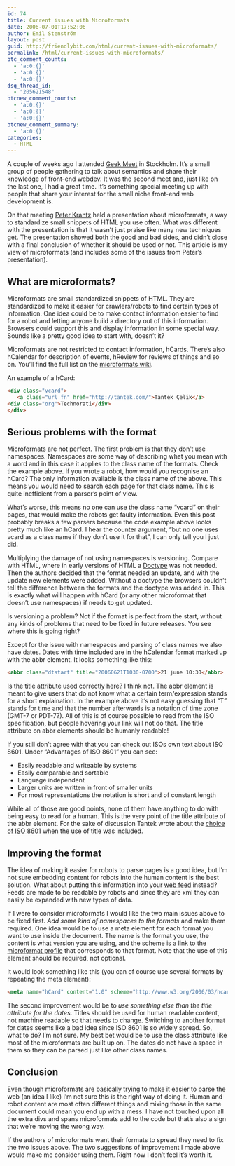 ```yaml
---
id: 74
title: Current issues with Microformats
date: 2006-07-01T17:52:06
author: Emil Stenström
layout: post
guid: http://friendlybit.com/html/current-issues-with-microformats/
permalink: /html/current-issues-with-microformats/
btc_comment_counts:
  - 'a:0:{}'
  - 'a:0:{}'
  - 'a:0:{}'
dsq_thread_id:
  - "205621548"
btcnew_comment_counts:
  - 'a:0:{}'
  - 'a:0:{}'
  - 'a:0:{}'
btcnew_comment_summary:
  - 'a:0:{}'
categories:
  - HTML
---
```

A couple of weeks ago I attended [Geek Meet](http://www.robertnyman.com/geekmeet) in Stockholm. It&#8217;s a small group of people gathering to talk about semantics and share their knowledge of front-end webdev. It was the second meet and, just like on the last one, I had a great time. It&#8217;s something special meeting up with people that share your interest for the small niche front-end web development is.

On that meeting [Peter Krantz](http://www.peterkrantz.com/) held a presentation about microformats, a way to standardize small snippets of HTML you use often. What was different with the presentation is that it wasn&#8217;t just praise like many new techniques get. The presentation showed both the good and bad sides, and didn’t close with a final conclusion of whether it should be used or not. This article is my view of microformats (and includes some of the issues from Peter’s presentation).

## What are microformats?

Microformats are small standardized snippets of HTML. They are standardized to make it easier for crawlers/robots to find certain types of information. One idea could be to make contact information easier to find for a robot and letting anyone build a directory out of this information. Browsers could support this and display information in some special way. Sounds like a pretty good idea to start with, doesn&#8217;t it?

Microformats are not restricted to contact information, hCards. There&#8217;s also hCalendar for description of events, hReview for reviews of things and so on. You&#8217;ll find the full list on the [microformats wiki](http://microformats.org/wiki/Main_Page).

An example of a hCard:

```html
<div class="vcard">
   <a class="url fn" href="http://tantek.com/">Tantek Çelik</a>
<div class="org">Technorati</div>
</div>
```

## Serious problems with the format

Microformats are not perfect. The first problem is that they don&#8217;t use namespaces. Namespaces are some way of describing what you mean with a word and in this case it applies to the class name of the formats. Check the example above. If you wrote a robot, how would you recognise an hCard? The only information available is the class name of the above. This means you would need to search each page for that class name. This is quite inefficient from a parser’s point of view.

What&#8217;s worse, this means no one can use the class name &#8220;vcard&#8221; on their pages, that would make the robots get faulty information. Even this post probably breaks a few parsers because the code example above looks pretty much like an hCard. I hear the counter argument, &#8220;but no one uses vcard as a class name if they don&#8217;t use it for that&#8221;, I can only tell you I just did.

Multiplying the damage of not using namespaces is versioning. Compare with HTML, where in early versions of HTML a [Doctype](http://hsivonen.iki.fi/doctype/) was not needed. Then the authors decided that the format needed an update, and with the update new elements were added. Without a doctype the browsers couldn&#8217;t tell the difference between the formats and the doctype was added in. This is exactly what will happen with hCard (or any other microformat that doesn&#8217;t use namespaces) if needs to get updated.

Is versioning a problem? Not if the format is perfect from the start, without any kinds of problems that need to be fixed in future releases. You see where this is going right?

Except for the issue with namespaces and parsing of class names we also have dates. Dates with time included are in the hCalendar format marked up with the abbr element. It looks something like this:

```html
<abbr class="dtstart" title="20060621T1030-0700">21 june 10:30</abbr>
```

Is the title attribute used correctly here? I think not. The abbr element is meant to give users that do not know what a certain term/expression stands for a short explaination. In the example above it&#8217;s not easy guessing that &#8220;T&#8221; stands for time and that the number afterwards is a notation of time zone (GMT-7 or PDT-7?). All of this is of course possible to read from the ISO specification, but people hovering your link will not do that. The title attribute on abbr elements should be humanly readable!

If you still don&#8217;t agree with that you can check out ISOs own text about ISO 8601. Under &#8220;Advantages of ISO 8601&#8221; you can see:

  * Easily readable and writeable by systems
  * Easily comparable and sortable
  * Language independent
  * Larger units are written in front of smaller units
  * For most representations the notation is short and of constant length

While all of those are good points, none of them have anything to do with being easy to read for a human. This is the very point of the title attribute of the abbr element. For the sake of discussion Tantek wrote about the [choice of ISO 8601](http://tantek.com/log/2005/01.html#d26t0100 "Reasons behind choosing ISO 8601 for microformats") when the use of title was included.

## Improving the format

The idea of making it easier for robots to parse pages is a good idea, but I&#8217;m not sure embedding content for robots into the human content is the best solution. What about putting this information into your [web feed](/feed/ "Friendlybit's web feed") instead? Feeds are made to be readable by robots and since they are xml they can easily be expanded with new types of data.

If I were to consider microformats I would like the two main issues above to be fixed first. _Add some kind of namespaces to the formats_ and make them required. One idea would be to use a meta element for each format you want to use inside the document. The name is the format you use, the content is what version you are using, and the scheme is a link to the [microformat profile](http://microformats.org/wiki/xmdp-brainstorming) that corresponds to that format. Note that the use of this element should be required, not optional.

It would look something like this (you can of course use several formats by repeating the meta element):

```html
<meta name="hCard" content="1.0" scheme="http://www.w3.org/2006/03/hcard">
```

The second improvement would be to _use something else than the title attribute for the dates_. Titles should be used for human readable content, not machine readable so that needs to change. Switching to another format for dates seems like a bad idea since ISO 8601 is so widely spread. So, what to do? I&#8217;m not sure. My best bet would be to use the class attribute like most of the microformats are built up on. The dates do not have a space in them so they can be parsed just like other class names.

## Conclusion

Even though microformats are basically trying to make it easier to parse the web (an idea I like) I&#8217;m not sure this is the right way of doing it. Human and robot content are most often different things and mixing those in the same document could mean you end up with a mess. I have not touched upon all the extra divs and spans microformats add to the code but that&#8217;s also a sign that we&#8217;re moving the wrong way.

If the authors of microformats want their formats to spread they need to fix the two issues above. The two suggestions of improvement I made above would make me consider using them. Right now I don&#8217;t feel it’s worth it.
